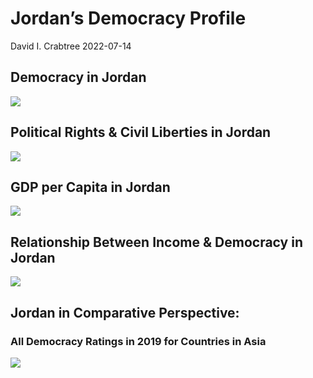 Jordan’s Democracy Profile
================
David I. Crabtree
2022-07-14

## Democracy in Jordan

![](C:\Users\David\Desktop\PROGRA~1\FILESA~1\CFSS\hw06\reports\JORDAN~1/figure-gfm/Demscore-1.png)<!-- -->

## Political Rights & Civil Liberties in Jordan

![](C:\Users\David\Desktop\PROGRA~1\FILESA~1\CFSS\hw06\reports\JORDAN~1/figure-gfm/Political%20Rights%20&%20Civil%20Libs-1.png)<!-- -->

## GDP per Capita in Jordan

![](C:\Users\David\Desktop\PROGRA~1\FILESA~1\CFSS\hw06\reports\JORDAN~1/figure-gfm/GDP%20per%20Capita-1.png)<!-- -->

## Relationship Between Income & Democracy in Jordan

![](C:\Users\David\Desktop\PROGRA~1\FILESA~1\CFSS\hw06\reports\JORDAN~1/figure-gfm/Income%20&%20Dem-1.png)<!-- -->

## Jordan in Comparative Perspective:

### All Democracy Ratings in 2019 for Countries in Asia

![](C:\Users\David\Desktop\PROGRA~1\FILESA~1\CFSS\hw06\reports\JORDAN~1/figure-gfm/Democracy%20in%20Comparative%20Perspective-1.png)<!-- -->
